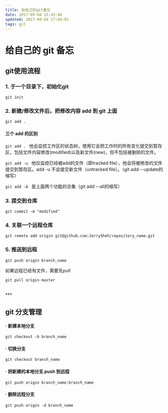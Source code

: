 ```yaml
---
title: 给自己的git备忘
date: 2017-09-04 15:43:46
updated: 2017-09-04 17:04:01
tags: git
---
```




# 给自己的 git 备忘

## git使用流程


### 1. 于一个目录下，初始化git


`git init`


### 2. 新建/修改文件后，把修改内容 add 到 git 上面


`git add .`


#### 三个 add 的区别

  `git add . `
  他会监控工作区的状态树，使用它会把工作时的所有变化提交到暂存区，包括文件内容修改(modified)以及新文件(new)，但不包括被删除的文件。

  `git add -u `
  他仅监控已经被add的文件（即tracked file），他会将被修改的文件提交到暂存区。add -u 不会提交新文件（untracked file）。（git add --update的缩写）

  `git add -A `
  是上面两个功能的合集（git add --all的缩写）

### 3. 提交到仓库


`git commit -m "modified"`


### 4. 关联一个远程仓库


`git remote add origin git@github.com:JerrySheh/repository_name.git`


### 5. 推送到远程

`git push origin branch_name`



如果远程已经有文件，需要先pull


`git pull origin master`


<!-- more -->
<br />
***

## git 分支管理



#### · 新建本地分支


`git checkout -b branch_name`

#### · 切换分支


`git checkout branch_name`


#### · 把新建的本地分支 push 到远程


`git push origin branch_name:branch_name`


#### · 删除远程分支


`git push origin -d branch_name`


<br />
